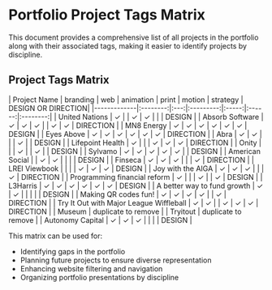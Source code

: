 # Portfolio Project Tags Matrix

This document provides a comprehensive list of all projects in the portfolio along with their associated tags, making it easier to identify projects by discipline.

## Project Tags Matrix

| Project Name | branding | web | animation | print | motion | strategy | DESIGN OR DIRECTION|
|-------------|:--------:|:---:|:---------:|:-----:|:------:|:--------:|
| United Nations | ✓ | | ✓ | ✓ | | | DESIGN |
| Absorb Software | ✓ | ✓ | ✓ | | ✓ | ✓ | DIRECTION |
| MN8 Energy | ✓ | ✓ | ✓ | ✓ | ✓ | ✓ | DESIGN |
| Eyes Above | ✓ | ✓ | ✓ | ✓ | ✓ | ✓ | DIRECTION |
| Abra | ✓ | ✓ | | | ✓ | | DESIGN |
| Lifepoint Health | ✓ | | | ✓ | ✓ | ✓ | DIRECTION |
| Onity | | | ✓ | | ✓ | | DESIGN |
| Sylvamo | ✓ | ✓ | ✓ | ✓ | ✓ | | DESIGN |
| American Social | | ✓ | ✓ | | | | DESIGN |
| Finseca | ✓ | ✓ | ✓ | | | ✓ | DIRECTION |
| LREI Viewbook | | | | ✓ | ✓ | ✓ | DESIGN |
| Joy with the AIGA | ✓ | ✓ | ✓ | | | ✓ | DIRECTION |
| Programming financial reform | ✓ | | | ✓ | | ✓ | DESIGN |
| L3Harris | ✓ | ✓ | ✓ | ✓ | ✓ | ✓ | DESIGN |
| A better way to fund growth | ✓ | ✓ | | | | | DESIGN | 
| Making QR codes fun! | ✓ | ✓ | ✓ | ✓ | | ✓ | DIRECTION | 
| Try It Out with Major League Wiffleball | ✓ | ✓ | | ✓ | ✓ | ✓ | DIRECTION | 
| Museum | duplicate to remove |
| Tryitout | duplicate to remove |
| Autonomy Capital | ✓ | ✓ | ✓ | | | | DESIGN |


This matrix can be used for:
- Identifying gaps in the portfolio
- Planning future projects to ensure diverse representation
- Enhancing website filtering and navigation
- Organizing portfolio presentations by discipline
